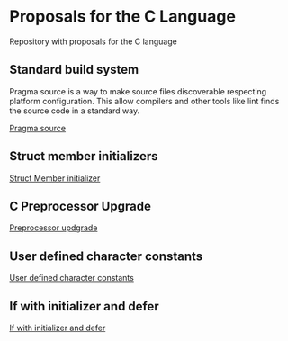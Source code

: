 # Proposals for the C Language
Repository with proposals for the C language


## Standard build system 
Pragma source is a way to make source files discoverable respecting platform configuration.
This allow compilers and other tools like lint finds the source code in a standard way.
 
[Pragma source](pragmasource.md)

## Struct member initializers
[Struct Member initializer](memberinitialization.md)

## C Preprocessor Upgrade

[Preprocessor updgrade](prepocessorupgrade.md)

## User defined character constants

[User defined character constants](userdefinedchars.md)

## If with initializer and defer

[If with initializer and defer](ifdefer.md)

